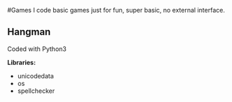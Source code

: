 #Games
I code basic games just for fun, super basic, no external interface.

## Hangman
Coded with Python3

**Libraries:**
- unicodedata
- os
- spellchecker